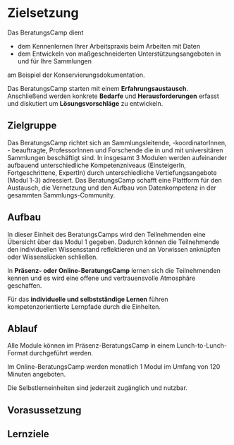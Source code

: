 <!--
author:   Canan Hastik und Gudrun Schwenk
email:    c.hastik@igsd-ev.de und g.schwenk@igsd-ev.de
version:  0.1.0
language: de German
icon:     https://raw.githubusercontent.com/chastik/Beratung_Dateityp_Bild/refs/heads/main/SODa-Logo_full.svg
link:     https://raw.githubusercontent.com/chastik/Beratung/refs/heads/main/soda.css
comment:  Diese Einheit....
-->


# Zielsetzung

Das BeratungsCamp dient

+ dem Kennenlernen Ihrer Arbeitspraxis beim Arbeiten mit Daten 
+ dem Entwickeln von maßgeschneiderten Unterstützungsangeboten in und für Ihre Sammlungen 

am Beispiel der Konservierungsdokumentation.

Das BeratungsCamp starten mit einem **Erfahrungsaustausch**. Anschließend werden konkrete **Bedarfe** und **Herausforderungen** erfasst und diskutiert um **Lösungsvorschläge** zu entwickeln.

## Zielgruppe 

Das BeratungsCamp richtet sich an Sammlungsleitende, -koordinatorInnen, - beauftragte, ProfessorInnen und Forschende die in und mit universitären Sammlungen beschäftigt sind. In insgesamt 3 Modulen werden aufeinander aufbauend unterschiedliche Kompetenzniveaus (EinsteigerIn, Fortgeschrittene, ExpertIn) durch unterschiedliche Vertiefungsangebote (Modul 1-3) adressiert. Das BeratungsCamp schafft eine Plattform für den Austausch, die Vernetzung und den Aufbau von Datenkompetenz in der gesammten Sammlungs-Community.


## Aufbau 

In dieser Einheit des BeratungsCamps wird den Teilnehmenden eine Übersicht über das Modul 1 gegeben. Dadurch können die Teilnehmende den individuellen Wissensstand reflektieren und an Vorwissen anknüpfen oder Wissenslücken schließen.

In **Präsenz- oder Online-BeratungsCamp** lernen sich die Teilnehmenden kennen und es wird eine offene und vertrauensvolle Atmosphäre geschaffen.

Für das **individuelle und selbstständige Lernen** führen kompetenzorientierte Lernpfade durch die Einheiten.

## Ablauf

Alle Module können im Präsenz-BeratungsCamp in einem Lunch-to-Lunch-Format durchgeführt werden. 

Im Online-BeratungsCamp werden monatlich 1 Modul im Umfang von 120 Minuten angeboten.

Die Selbstlerneinheiten sind jederzeit zugänglich und nutzbar.

## Vorasussetzung

## Lernziele
